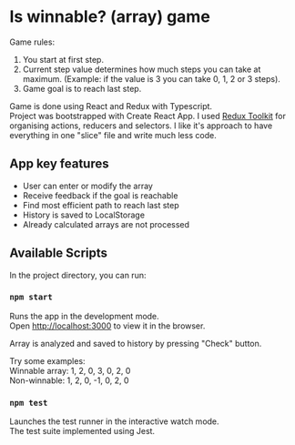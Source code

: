 # Is winnable? (array) game
Game rules: 
1. You start at first step. 
2. Current step value determines how much steps you can take at maximum. (Example: if the value is 3 you can take 0, 1, 2 or 3 steps). 
3. Game goal is to reach last step.

Game is done using React and Redux with Typescript.<br />
Project was bootstrapped with Create React App. I used [Redux Toolkit](https://redux-toolkit.js.org/) for organising actions, reducers and selectors. I like it's approach to have everything in one "slice" file and write much less code.

## App key features

* User can enter or modify the array
* Receive feedback if the goal is reachable
* Find most efficient path to reach last step
* History is saved to LocalStorage
* Already calculated arrays are not processed

## Available Scripts

In the project directory, you can run:

### `npm start`

Runs the app in the development mode.<br />
Open [http://localhost:3000](http://localhost:3000) to view it in the browser.

Array is analyzed and saved to history by pressing "Check" button.

Try some examples:<br />
Winnable array: 1, 2, 0, 3, 0, 2, 0<br />
Non-winnable: 1, 2, 0, -1, 0, 2, 0<br />

### `npm test`

Launches the test runner in the interactive watch mode.<br />
The test suite implemented using Jest.